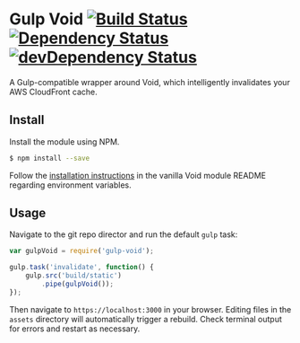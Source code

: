 Gulp Void [![Build Status](https://travis-ci.org/edj-boston/gulp-void.svg?branch=master)](https://travis-ci.org/edj-boston/gulp-void) [![Dependency Status](https://david-dm.org/edj-boston/gulp-void.svg)](https://david-dm.org/edj-boston/gulp-void) [![devDependency Status](https://david-dm.org/edj-boston/gulp-void/dev-status.svg)](https://david-dm.org/edj-boston/gulp-void#info=devDependencies)
=========

A Gulp-compatible wrapper around Void, which intelligently invalidates your AWS CloudFront cache.

Install
-------

Install the module using NPM.

```sh
$ npm install --save
```

Follow the [installation instructions](https://github.com/edj-boston/void) in the vanilla Void module README regarding environment variables.

Usage
---

Navigate to the git repo director and run the default `gulp` task:

```js
var gulpVoid = require('gulp-void');

gulp.task('invalidate', function() {
	gulp.src('build/static')
		.pipe(gulpVoid());
});
```

Then navigate to `https://localhost:3000` in your browser. Editing files in the `assets` directory will automatically trigger a rebuild. Check terminal output for errors and restart as necessary.